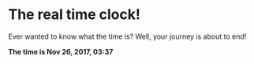# The real time clock!

Ever wanted to know what the time is? Well, your journey is about to end!

**The time is Nov 26, 2017, 03:37**